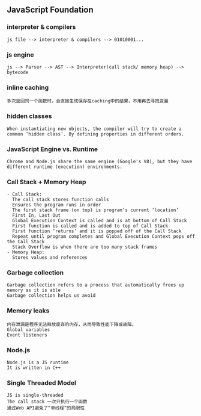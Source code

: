 ## JavaScript Foundation

### interpreter & compilers

    js file --> interpreter & compilers --> 01010001...

### js engine

    js --> Parser --> AST --> Interpreter(call stack/ memory heap) --> bytecode

### inline caching

    多次返回同一个函数时，会直接生成保存在caching中的结果，不用再去寻找变量

### hidden classes
    When instantiating new objects, the compiler will try to create a common ‘hidden class’. By defining properties in different orders.

### JavaScript Engine vs. Runtime
    Chrome and Node.js share the same engine (Google's V8), but they have different runtime (execution) environments.
### Call Stack + Memory Heap

    - Call Stack:
      The call stack stores function calls
      Ensures the program runs in order
      The first stack frame (on top) is program’s current ‘location’
      First In, Last Out
      Global Execution Context is called and is at bottom of Call Stack
      First function is called and is added to top of Call Stack
      First function ‘returns’ and it is popped off of the Call Stack
      Repeat until program completes and Global Execution Context pops off the Call Stack
      Stack Overflow is when there are too many stack frames
    - Memory Heap:
      Stores values and references

### Garbage collection
    Garbage collection refers to a process that automatically frees up memory as it is able
    Garbage collection helps us avoid 
    
### Memory leaks
    内存泄漏是程序无法释放废弃的内存，从而导致性能下降或故障。
    Global variables
    Event listeners

### Node.js
    Node.js is a JS runtime
    It is written in C++

### Single Threaded Model
    JS is single-threaded
    The call stack 一次只执行一个函数
    通过Web API避免了“单线程”的局限性







